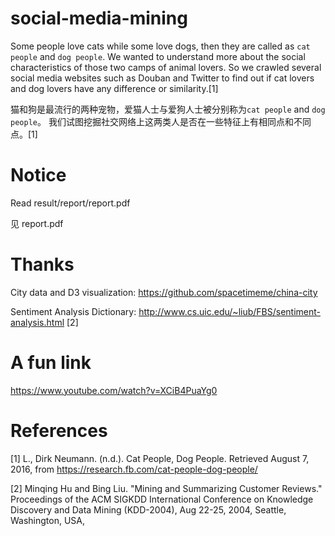 # social-media-mining

Some people love cats while some love dogs, then they are called as `cat people` and `dog people`. We wanted to understand more about the social characteristics of those two camps of animal lovers. So we crawled several social media websites such as Douban and Twitter to find out if cat lovers and dog lovers have any difference or similarity.[1]

猫和狗是最流行的两种宠物，爱猫人士与爱狗人士被分别称为`cat people` and `dog people`。 我们试图挖掘社交网络上这两类人是否在一些特征上有相同点和不同点。[1]

# Notice

Read result/report/report.pdf

见 report.pdf

# Thanks

City data and D3 visualization: https://github.com/spacetimeme/china-city

Sentiment Analysis Dictionary: http://www.cs.uic.edu/~liub/FBS/sentiment-analysis.html [2]

# A fun link

https://www.youtube.com/watch?v=XCiB4PuaYg0

# References

[1] L., Dirk Neumann. (n.d.). Cat People, Dog People. Retrieved August 7, 2016, from https://research.fb.com/cat-people-dog-people/

[2] Minqing Hu and Bing Liu. "Mining and Summarizing Customer Reviews." Proceedings of the ACM SIGKDD International Conference on Knowledge Discovery and Data Mining (KDD-2004), Aug 22-25, 2004, Seattle, Washington, USA,
